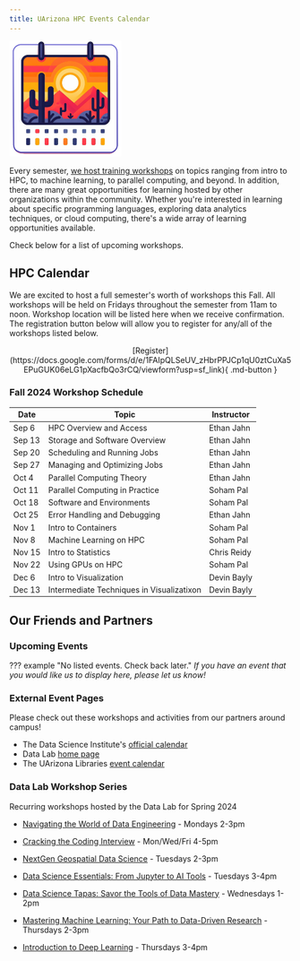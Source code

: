 ```yaml
---
title: UArizona HPC Events Calendar
---
```

<link rel="stylesheet" href="../../assets/stylesheets/events.css">
<link rel="stylesheet" href="../../assets/stylesheets/images.css">


<img class="img-right" src="images/az_calendar.png" title="Desert calendar illustration" alt="cactus" width="200">

Every semester, [we host training workshops](../workshop_materials/) on topics ranging from intro to HPC, to machine learning, to parallel computing, and beyond. In addition, there are many great opportunities for learning hosted by other organizations within the community. Whether you're interested in learning about specific programming languages, exploring data analytics techniques, or cloud computing, there's a wide array of learning opportunities available.

Check below for a list of upcoming workshops.

## HPC Calendar

We are excited to host a full semester's worth of workshops this Fall. All workshops will be held on Fridays throughout the semester from 11am to noon. Workshop location will be listed here when we receive confirmation. The registration button below will allow you to register for any/all of the workshops listed below. 

<center>[Register](https://docs.google.com/forms/d/e/1FAIpQLSeUV_zHbrPPJCp1qU0ztCuXa5EPuGUK06eLG1pXacfbQo3rCQ/viewform?usp=sf_link){ .md-button }</center>


### Fall 2024 Workshop Schedule

| Date | Topic | Instructor |
| - | - | - |
|Sep 6  | HPC Overview and Access | Ethan Jahn |
|Sep 13 | Storage and Software Overview | Ethan Jahn |
|Sep 20 | Scheduling and Running Jobs | Ethan Jahn |
|Sep 27 | Managing and Optimizing Jobs | Ethan Jahn |
|Oct 4  | Parallel Computing Theory | Ethan Jahn |
|Oct 11 | Parallel Computing in Practice | Soham Pal |
|Oct 18 | Software and Environments | Soham Pal |
|Oct 25 | Error Handling and Debugging | Ethan Jahn |
|Nov 1  | Intro to Containers | Soham Pal |
|Nov 8  | Machine Learning on HPC | Soham Pal |
|Nov 15 | Intro to Statistics | Chris Reidy |
|Nov 22 | Using GPUs on HPC | Soham Pal |
|Dec 6  | Intro to Visualization | Devin Bayly |
|Dec 13 | Intermediate Techniques in Visualizatixon | Devin Bayly |

## Our Friends and Partners

### Upcoming Events

??? example "No listed events. Check back later."
    *If you have an event that you would like us to display here, please let us know!*



### External Event Pages

Please check out these workshops and activities from our partners around campus!

- The Data Science Institute's [official calendar](https://datascience.arizona.edu/calendar)
- Data Lab [home page](https://datainsight.arizona.edu/uarizona-data-lab)
- The UArizona Libraries [event calendar](https://libcal.library.arizona.edu/calendar/events)


### Data Lab Workshop Series

Recurring workshops hosted by the Data Lab for Spring 2024

- [Navigating the World of Data Engineering](https://datascience.arizona.edu/events/navigating-world-data-engineering) - Mondays 2-3pm

- [Cracking the Coding Interview](https://datascience.arizona.edu/events/cracking-coding-interview) - Mon/Wed/Fri 4-5pm

- [NextGen Geospatial Data Science](https://datascience.arizona.edu/events/nextgen-geospatial-data-science) - Tuesdays 2-3pm

- [Data Science Essentials: From Jupyter to AI Tools](https://datascience.arizona.edu/events/data-science-essentials-jupyter-ai-tools) - Tuesdays 3-4pm

- [Data Science Tapas: Savor the Tools of Data Mastery](https://datascience.arizona.edu/events/data-science-tapas-savor-tools-data-mastery) - Wednesdays 1-2pm

- [Mastering Machine Learning: Your Path to Data-Driven Research](https://datascience.arizona.edu/events/mastering-machine-learning-your-path-data-driven-research) - Thursdays 2-3pm

- [Introduction to Deep Learning](https://datascience.arizona.edu/events/deep-dive-data-guide-deep-learning) - Thursdays 3-4pm

<!--
!!! example "No upcoming workshops scheduled. Check back later"
-->
<!--

Below is a nice format you can use to create cards for upcoming events. 

<div class="event-card">
    <div class="event-date">
        <div class="date-number">DAY</div>
        <div class="date-month">3 LETTER MONTH</div>
    </div>
        <div class="event-details">
            <h3><a href="PATH TO WORKSHOP PAGE">WORKSHOP NAME</a></h3>
            <p>TIME &#x25cf LOCATION</p>
        </div>
        <div class="event-registration">
            <a href="REGISTRATION LINK"> <button class="register-button">Register</button></a>
        </div>
</div>


As an example:

<div class="event-card">
    <div class="event-date">
        <div class="date-number">3</div>
        <div class="date-month">Apr</div>
    </div>
        <div class="event-details">
            <h3><a href="../intro_to_hpc/">Intro to HPC</a></h3>
            <p>10:00-11:00am &#x25cf Catalyst Studios Room 1</p>
        </div>
        <div class="event-registration">
            <a href="REGISTRATION LINK"> <button class="register-button">Register</button></a>
        </div>
</div>

-->